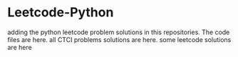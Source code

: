 # Leetcode-Python
adding the python leetcode problem solutions in this repositories. 
The code files are here.
all CTCI problems solutions are here.
some leetcode solutions are here






































































































































































































































































































































































































































































































































































































































































































































































































































































































































































